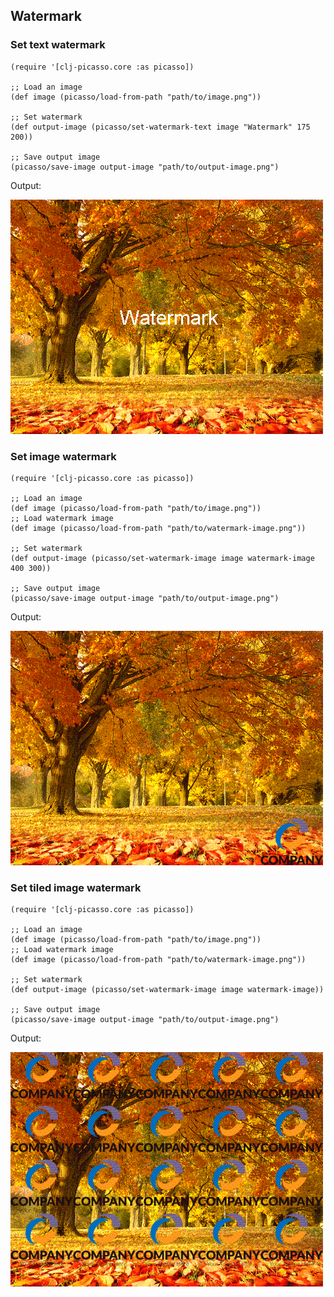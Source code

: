 ## Watermark

### Set text watermark

```
(require '[clj-picasso.core :as picasso])

;; Load an image
(def image (picasso/load-from-path "path/to/image.png"))

;; Set watermark
(def output-image (picasso/set-watermark-text image "Watermark" 175 200))

;; Save output image
(picasso/save-image output-image "path/to/output-image.png")
```

Output:

![Output](../resources/images/watermark-text.png)

### Set image watermark

```
(require '[clj-picasso.core :as picasso])

;; Load an image
(def image (picasso/load-from-path "path/to/image.png"))
;; Load watermark image
(def image (picasso/load-from-path "path/to/watermark-image.png"))

;; Set watermark
(def output-image (picasso/set-watermark-image image watermark-image 400 300))

;; Save output image
(picasso/save-image output-image "path/to/output-image.png")
```

Output:

![Output](../resources/images/watermark-image.png)

### Set tiled image watermark

```
(require '[clj-picasso.core :as picasso])

;; Load an image
(def image (picasso/load-from-path "path/to/image.png"))
;; Load watermark image
(def image (picasso/load-from-path "path/to/watermark-image.png"))

;; Set watermark
(def output-image (picasso/set-watermark-image image watermark-image))

;; Save output image
(picasso/save-image output-image "path/to/output-image.png")
```

Output:

![Output](../resources/images/watermark-image-tiled.png)